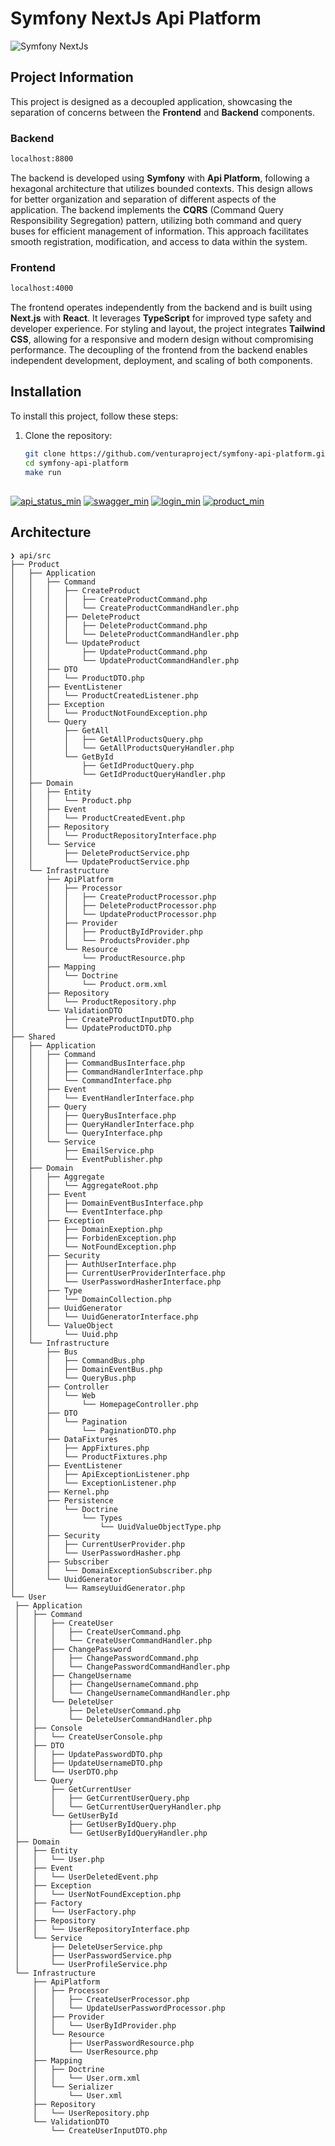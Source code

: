 # Symfony NextJs Api Platform

![Symfony NextJs](https://i.ibb.co/k8gPytC/new-project.png)

## Project Information

This project is designed as a decoupled application, showcasing the separation of concerns between the **Frontend** and **Backend** components.

### Backend
```bash
localhost:8800
```

The backend is developed using **Symfony** with **Api Platform**, following a hexagonal architecture that utilizes bounded contexts. This design allows for better organization and separation of different aspects of the application. The backend implements the **CQRS** (Command Query Responsibility Segregation) pattern, utilizing both command and query buses for efficient management of information. This approach facilitates smooth registration, modification, and access to data within the system.

### Frontend
```bash
localhost:4000
```

The frontend operates independently from the backend and is built using **Next.js** with **React**. It leverages **TypeScript** for improved type safety and developer experience. For styling and layout, the project integrates **Tailwind CSS**, allowing for a responsive and modern design without compromising performance. The decoupling of the frontend from the backend enables independent development, deployment, and scaling of both components.



## Installation

To install this project, follow these steps:

1. Clone the repository:
   ```bash
   git clone https://github.com/venturaproject/symfony-api-platform.git
   cd symfony-api-platform
   make run
##

[![api_status_min](https://i.ibb.co/FVZZfbG/api-status-min.png)](https://i.ibb.co/Vj0Mq6q/api-status.png)
[![swagger_min](https://i.ibb.co/FVZZfbG/api-status-min.png)](https://i.ibb.co/3y8nzFY/swagger.png)
[![login_min](https://i.ibb.co/FVZZfbG/api-status-min.png)](https://i.ibb.co/TKMcdJV/login-ui.png)
[![product_min](https://i.ibb.co/FVZZfbG/api-status-min.png)](https://i.ibb.co/5Lk8D53/product-list.png)

## Architecture
   ```
❯ api/src
├── Product
│   ├── Application
│   │   ├── Command
│   │   │   ├── CreateProduct
│   │   │   │   ├── CreateProductCommand.php
│   │   │   │   └── CreateProductCommandHandler.php
│   │   │   ├── DeleteProduct
│   │   │   │   ├── DeleteProductCommand.php
│   │   │   │   └── DeleteProductCommandHandler.php
│   │   │   └── UpdateProduct
│   │   │       ├── UpdateProductCommand.php
│   │   │       └── UpdateProductCommandHandler.php
│   │   ├── DTO
│   │   │   └── ProductDTO.php
│   │   ├── EventListener
│   │   │   └── ProductCreatedListener.php
│   │   ├── Exception
│   │   │   └── ProductNotFoundException.php
│   │   └── Query
│   │       ├── GetAll
│   │       │   ├── GetAllProductsQuery.php
│   │       │   └── GetAllProductsQueryHandler.php
│   │       └── GetById
│   │           ├── GetIdProductQuery.php
│   │           └── GetIdProductQueryHandler.php
│   ├── Domain
│   │   ├── Entity
│   │   │   └── Product.php
│   │   ├── Event
│   │   │   └── ProductCreatedEvent.php
│   │   ├── Repository
│   │   │   └── ProductRepositoryInterface.php
│   │   └── Service
│   │       ├── DeleteProductService.php
│   │       └── UpdateProductService.php
│   └── Infrastructure
│       ├── ApiPlatform
│       │   ├── Processor
│       │   │   ├── CreateProductProcessor.php
│       │   │   ├── DeleteProductProcessor.php
│       │   │   └── UpdateProductProcessor.php
│       │   ├── Provider
│       │   │   ├── ProductByIdProvider.php
│       │   │   └── ProductsProvider.php
│       │   └── Resource
│       │       └── ProductResource.php
│       ├── Mapping
│       │   └── Doctrine
│       │       └── Product.orm.xml
│       ├── Repository
│       │   └── ProductRepository.php
│       └── ValidationDTO
│           ├── CreateProductInputDTO.php
│           └── UpdateProductDTO.php
├── Shared
│   ├── Application
│   │   ├── Command
│   │   │   ├── CommandBusInterface.php
│   │   │   ├── CommandHandlerInterface.php
│   │   │   └── CommandInterface.php
│   │   ├── Event
│   │   │   └── EventHandlerInterface.php
│   │   ├── Query
│   │   │   ├── QueryBusInterface.php
│   │   │   ├── QueryHandlerInterface.php
│   │   │   └── QueryInterface.php
│   │   └── Service
│   │       ├── EmailService.php
│   │       └── EventPublisher.php
│   ├── Domain
│   │   ├── Aggregate
│   │   │   └── AggregateRoot.php
│   │   ├── Event
│   │   │   ├── DomainEventBusInterface.php
│   │   │   └── EventInterface.php
│   │   ├── Exception
│   │   │   ├── DomainExeption.php
│   │   │   ├── ForbidenException.php
│   │   │   └── NotFoundException.php
│   │   ├── Security
│   │   │   ├── AuthUserInterface.php
│   │   │   ├── CurrentUserProviderInterface.php
│   │   │   └── UserPasswordHasherInterface.php
│   │   ├── Type
│   │   │   └── DomainCollection.php
│   │   ├── UuidGenerator
│   │   │   └── UuidGeneratorInterface.php
│   │   └── ValueObject
│   │       └── Uuid.php
│   └── Infrastructure
│       ├── Bus
│       │   ├── CommandBus.php
│       │   ├── DomainEventBus.php
│       │   └── QueryBus.php
│       ├── Controller
│       │   └── Web
│       │       └── HomepageController.php
│       ├── DTO
│       │   └── Pagination
│       │       └── PaginationDTO.php
│       ├── DataFixtures
│       │   ├── AppFixtures.php
│       │   └── ProductFixtures.php
│       ├── EventListener
│       │   ├── ApiExceptionListener.php
│       │   └── ExceptionListener.php
│       ├── Kernel.php
│       ├── Persistence
│       │   └── Doctrine
│       │       └── Types
│       │           └── UuidValueObjectType.php
│       ├── Security
│       │   ├── CurrentUserProvider.php
│       │   └── UserPasswordHasher.php
│       ├── Subscriber
│       │   └── DomainExceptionSubscriber.php
│       └── UuidGenerator
│           └── RamseyUuidGenerator.php
└── User
    ├── Application
    │   ├── Command
    │   │   ├── CreateUser
    │   │   │   ├── CreateUserCommand.php
    │   │   │   └── CreateUserCommandHandler.php
    │   │   ├── ChangePassword
    │   │   │   ├── ChangePasswordCommand.php
    │   │   │   └── ChangePasswordCommandHandler.php
    │   │   ├── ChangeUsername
    │   │   │   ├── ChangeUsernameCommand.php
    │   │   │   └── ChangeUsernameCommandHandler.php
    │   │   └── DeleteUser
    │   │       ├── DeleteUserCommand.php
    │   │       └── DeleteUserCommandHandler.php
    │   ├── Console
    │   │   └── CreateUserConsole.php
    │   ├── DTO
    │   │   ├── UpdatePasswordDTO.php
    │   │   ├── UpdateUsernameDTO.php
    │   │   └── UserDTO.php
    │   └── Query
    │       ├── GetCurrentUser
    │       │   ├── GetCurrentUserQuery.php
    │       │   └── GetCurrentUserQueryHandler.php
    │       └── GetUserById
    │           ├── GetUserByIdQuery.php
    │           └── GetUserByIdQueryHandler.php
    ├── Domain
    │   ├── Entity
    │   │   └── User.php
    │   ├── Event
    │   │   └── UserDeletedEvent.php
    │   ├── Exception
    │   │   └── UserNotFoundException.php
    │   ├── Factory
    │   │   └── UserFactory.php
    │   ├── Repository
    │   │   └── UserRepositoryInterface.php
    │   └── Service
    │       ├── DeleteUserService.php
    │       ├── UserPasswordService.php
    │       └── UserProfileService.php
    └── Infrastructure
        ├── ApiPlatform
        │   ├── Processor
        │   │   ├── CreateUserProcessor.php
        │   │   └── UpdateUserPasswordProcessor.php
        │   ├── Provider
        │   │   └── UserByIdProvider.php
        │   └── Resource
        │       ├── UserPasswordResource.php
        │       └── UserResource.php
        ├── Mapping
        │   ├── Doctrine
        │   │   └── User.orm.xml
        │   └── Serializer
        │       └── User.xml
        ├── Repository
        │   └── UserRepository.php
        └── ValidationDTO
            └── CreateUserInputDTO.php